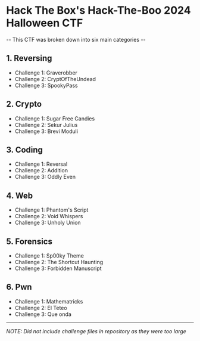 # Hack The Box's Hack-The-Boo 2024 Halloween CTF

-- This CTF was broken down into six main categories --

## 1. Reversing

- Challenge 1: Graverobber
- Challenge 2: CryptOfTheUndead
- Challenge 3: SpookyPass

## 2. Crypto

- Challenge 1: Sugar Free Candies
- Challenge 2: Sekur Julius
- Challenge 3: Brevi Moduli

## 3. Coding

- Challenge 1: Reversal
- Challenge 2: Addition
- Challenge 3: Oddly Even

## 4. Web

- Challenge 1: Phantom's Script
- Challenge 2: Void Whispers
- Challenge 3: Unholy Union

## 5. Forensics

- Challenge 1: Sp00ky Theme
- Challenge 2: The Shortcut Haunting
- Challenge 3: Forbidden Manuscript

## 6. Pwn

- Challenge 1: Mathematricks
- Challenge 2: El Teteo
- Challenge 3: Que onda




---------------------------
*NOTE: Did not include challenge files in repository as they were too large*


